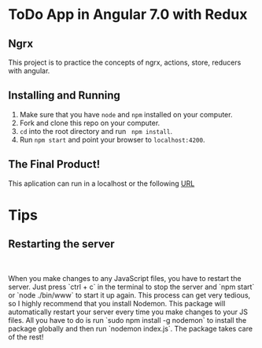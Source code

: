 <h1>ToDo App in Angular 7.0 with Redux</h1>

<h2>Ngrx</h2>

<p>This project is to practice the concepts of ngrx, actions, store, reducers with angular.</p>


## Installing and Running

1. Make sure that you have `node` and `npm` installed on your computer.
2. Fork and clone this repo on your computer.
3. `cd` into the root directory and run ` npm install`.
4. Run `npm start` and point your browser to `localhost:4200`.

<h2>The Final Product! </h2>

This aplication can run in a localhost or the following <a href="https://aldair47x.github.io/Filter-Redux-TodoApp/">URL</a>
<br>
<h1>Tips</h1>
<h2>Restarting the server</h2>

<br>

<p>When you make changes to any JavaScript files, you have to restart the server. Just press `ctrl + c` in the terminal to stop the server and `npm start` or `node ./bin/www` to start it up again. This process can get very tedious, so I highly recommend that you install Nodemon. This package will automatically restart your server every time you make changes to your JS files. All you have to do is run `sudo npm install -g nodemon` to install the package globally and then run `nodemon index.js`. The package takes care of the rest!</p>

